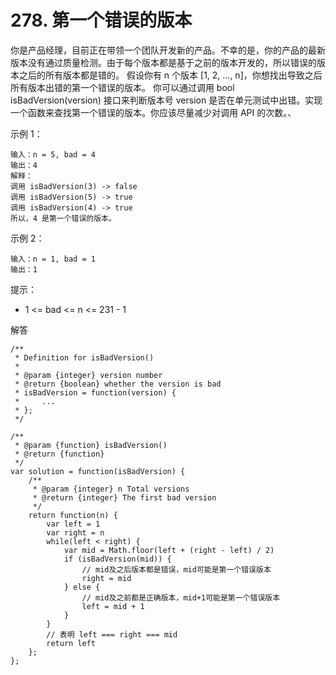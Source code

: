 # 278. 第一个错误的版本
你是产品经理，目前正在带领一个团队开发新的产品。不幸的是，你的产品的最新版本没有通过质量检测。由于每个版本都是基于之前的版本开发的，所以错误的版本之后的所有版本都是错的。
假设你有 n 个版本 [1, 2, ..., n]，你想找出导致之后所有版本出错的第一个错误的版本。
你可以通过调用 bool isBadVersion(version) 接口来判断版本号 version 是否在单元测试中出错。实现一个函数来查找第一个错误的版本。你应该尽量减少对调用 API 的次数。、

示例 1：

    输入：n = 5, bad = 4
    输出：4
    解释：
    调用 isBadVersion(3) -> false 
    调用 isBadVersion(5) -> true 
    调用 isBadVersion(4) -> true
    所以，4 是第一个错误的版本。

示例 2：
    
    输入：n = 1, bad = 1
    输出：1
提示：

* 1 <= bad <= n <= 231 - 1

解答

    /**
     * Definition for isBadVersion()
     * 
     * @param {integer} version number
     * @return {boolean} whether the version is bad
     * isBadVersion = function(version) {
     *     ...
     * };
     */
    
    /**
     * @param {function} isBadVersion()
     * @return {function}
     */
    var solution = function(isBadVersion) {
        /**
         * @param {integer} n Total versions
         * @return {integer} The first bad version
         */
        return function(n) {
            var left = 1
            var right = n
            while(left < right) {
                var mid = Math.floor(left + (right - left) / 2)
                if (isBadVersion(mid)) {
                    // mid及之后版本都是错误，mid可能是第一个错误版本
                    right = mid
                } else {
                    // mid及之前都是正确版本，mid+1可能是第一个错误版本
                    left = mid + 1
                }
            }
            // 表明 left === right === mid
            return left
        };
    };

